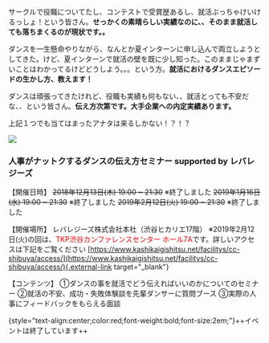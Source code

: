 サークルで役職についてたし、コンテストで受賞歴あるし、就活ぶっちゃけいけるっしょ！という皆さん。**せっかくの素晴らしい実績なのに、、そのまま就活しても落ちまくるのが現状です。。**

ダンスを一生懸命やりながら、なんとか夏インターンに申し込んで両立しようとしてきた。けど、夏インターンで就活の壁を既に少し知った。このままじゃまずいことはわかってるけどどうしよう。。。という方。**就活におけるダンスエピソードの生かし方、教えます！**

ダンスは頑張ってきたけれど、役職も実績も何もない、、就活とっても不安だな、、という皆さん。**伝え方次第です。大手企業への内定実績あります。**

上記１つでも当てはまったアナタは来るしかない！？！？

![](/img/news/1/flyer.jpg)

### 人事がナットクするダンスの伝え方セミナー supported by レバレジーズ

【開催日時】
~~2018年12月13日(木) 19:00 ~ 21:30~~ ※終了しました
~~2019年1月16日(水) 19:00 ~ 21:30~~ ※終了しました
~~2019年2月12日(火) 19:00 ~ 21:30~~ ※終了しました

【開催場所】
レバレジーズ株式会社本社（渋谷ヒカリエ17階）
※2019年2月12日(火)の回は、<span style="color:red;">TKP渋谷カンファレンスセンター ホール7A</span>です。詳しいアクセスは下記をご覧ください
[https://www.kashikaigishitsu.net/facilitys/cc-shibuya/access/](https://www.kashikaigishitsu.net/facilitys/cc-shibuya/access/){.external-link target="_blank"}

【コンテンツ】
①ダンスの事を就活でどう伝えればいいのかについてのセミナー
②就活の不安、成功・失敗体験談を先輩ダンサーに質問ブース
③実際の人事にフィードバックをもらえる面談

{style="text-align:center;color:red;font-weight:bold;font-size:2em;"}++イベントは終了しています++